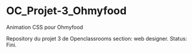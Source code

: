 # OC_Projet-3_Ohmyfood
Animation CSS pour Ohmyfood 

Repository du projet 3 de Openclassrooms section: web designer.
Status: Fini.
